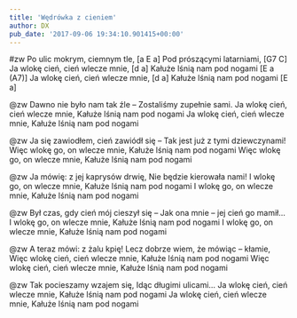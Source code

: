 ```yaml
---
title: 'Wędrówka z cieniem'
author: DX
pub_date: '2017-09-06 19:34:10.901415+00:00'
---
```


#zw
Po ulic mokrym, ciemnym tle, [a E a]
Pod prószącymi latarniami, [G7 C]
Ja wlokę cień, cień wlecze mnie, [d a]
Kałuże lśnią nam pod nogami [E a (A7)]
Ja wlokę cień, cień wlecze mnie, [d a]
Kałuże lśnią nam pod nogami [E a]

@zw
Dawno nie było nam tak źle –
Zostaliśmy zupełnie sami.
Ja wlokę cień, cień wlecze mnie,
Kałuże lśnią nam pod nogami
Ja wlokę cień, cień wlecze mnie,
Kałuże lśnią nam pod nogami

@zw
Ja się zawiodłem, cień zawiódł się –
Tak jest już z tymi dziewczynami!
Więc wlokę go, on wlecze mnie,
Kałuże lśnią nam pod nogami
Więc wlokę go, on wlecze mnie,
Kałuże lśnią nam pod nogami

@zw
Ja mówię: z jej kaprysów drwię,
Nie będzie kierowała nami!
I wlokę go, on wlecze mnie,
Kałuże lśnią nam pod nogami
I wlokę go, on wlecze mnie,
Kałuże lśnią nam pod nogami

@zw
Był czas, gdy cień mój cieszył się –
Jak ona mnie – jej cień go mamił…
I wlokę go, on wlecze mnie,
Kałuże lśnią nam pod nogami
I wlokę go, on wlecze mnie,
Kałuże lśnią nam pod nogami

@zw
A teraz mówi: z żalu kpię!
Lecz dobrze wiem, że mówiąc – kłamie,
Więc wlokę cień, cień wlecze mnie,
Kałuże lśnią nam pod nogami
Więc wlokę cień, cień wlecze mnie,
Kałuże lśnią nam pod nogami

@zw
Tak pocieszamy wzajem się,
Idąc długimi ulicami…
Ja wlokę cień, cień wlecze mnie,
Kałuże lśnią nam pod nogami
Ja wlokę cień, cień wlecze mnie,
Kałuże lśnią nam pod nogami